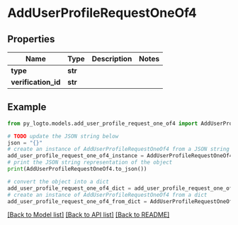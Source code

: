 # AddUserProfileRequestOneOf4


## Properties

Name | Type | Description | Notes
------------ | ------------- | ------------- | -------------
**type** | **str** |  | 
**verification_id** | **str** |  | 

## Example

```python
from py_logto.models.add_user_profile_request_one_of4 import AddUserProfileRequestOneOf4

# TODO update the JSON string below
json = "{}"
# create an instance of AddUserProfileRequestOneOf4 from a JSON string
add_user_profile_request_one_of4_instance = AddUserProfileRequestOneOf4.from_json(json)
# print the JSON string representation of the object
print(AddUserProfileRequestOneOf4.to_json())

# convert the object into a dict
add_user_profile_request_one_of4_dict = add_user_profile_request_one_of4_instance.to_dict()
# create an instance of AddUserProfileRequestOneOf4 from a dict
add_user_profile_request_one_of4_from_dict = AddUserProfileRequestOneOf4.from_dict(add_user_profile_request_one_of4_dict)
```
[[Back to Model list]](../README.md#documentation-for-models) [[Back to API list]](../README.md#documentation-for-api-endpoints) [[Back to README]](../README.md)


